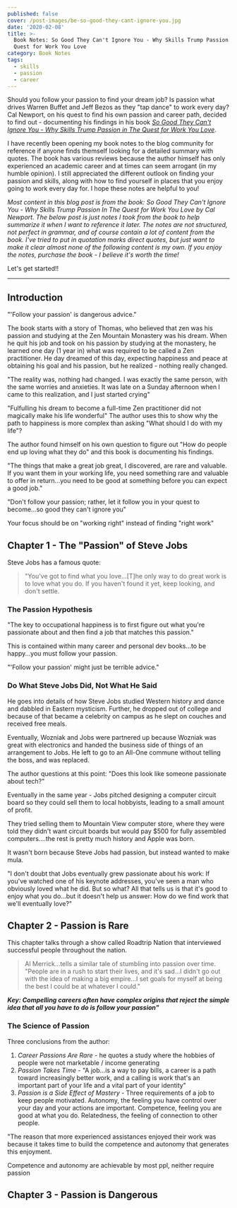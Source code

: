 ```yaml
---
published: false
cover: /post-images/be-so-good-they-cant-ignore-you.jpg
date: '2020-02-08'
title: >-
  Book Notes: So Good They Can't Ignore You - Why Skills Trump Passion In The
  Quest for Work You Love
category: Book Notes
tags:
  - skills
  - passion
  - career
---
```

Should you follow your passion to find your dream job? Is passion what drives Warren Buffet and Jeff Bezos as they "tap dance" to work every day? Cal Newport, on his quest to find his own passion and career path, decided to find out - documenting his findings in his book *[So Good They Can't Ignore You - Why Skills Trump Passion in The Quest for Work You Love](https://www.amazon.com/Good-They-Cant-Ignore-You-ebook/dp/B0076DDBJ6)*.

I have recently been opening my book notes to the blog community for reference if anyone finds themself looking for a detailed summary with quotes. The book has various reviews because the author himself has only experienced an academic career and at times can seem arrogant (in my humble opinion). I still appreciated the different outlook on finding your passion and skills, along with how to find yourself in places that you enjoy going to work every day for. I hope these notes are helpful to you!

*Most content in this blog post is from the book: So Good They Can't Ignore You - Why Skills Trump Passion In The Quest for Work You Love by Cal Newport. The below post is just notes I took from the book to help summarize it when I want to reference it later. The notes are not structured, not perfect in grammar, and of course contain a lot of content from the book. I've tried to put in quotation marks direct quotes, but just want to make it clear almost none of the following content is my own. If you enjoy the notes, purchase the book - I believe it's worth the time!*

Let's get started!!

---

## Introduction

"'Follow your passion' is dangerous advice."

The book starts with a story of Thomas, who believed that zen was his passion and studying at the Zen Mountain Monastery was his dream. When he quit his job and took on his passion by studying at the monastery, he learned one day (1 year in) what was required to be called a Zen practitioner. He day dreamed of this day, expecting happiness and peace at obtaining his goal and his passion, but he realized - nothing really changed. 

"The reality was, nothing had changed. I was exactly the same person, with the same worries and anxieties. It was late on a Sunday afternoon when I came to this realization, and I just started crying"

"Fulfulling his dream to become a full-time Zen practitioner did not magically make his life wonderful" The author uses this to show why the path to happiness is more complex than asking "What should I do with my life"?

The author found himself on his own question to figure out "How do people end up loving what they do" and this book is documenting his findings.

"The things that make a great job great, I discovered, are rare and valuable. If you want them in your working life, you need something rare and valuable to offer in return...you need to be good at something before you can expect a good job."

"Don't follow your passion; rather, let it follow you in your quest to become...so good they can't ignore you"

Your focus should be on "working right" instead of finding "right work"

## Chapter 1 - The "Passion" of Steve Jobs

Steve Jobs has a famous quote:

> "You've got to find what you love...[T]he only way to do great work is to love what you do. If you haven't found it yet, keep looking, and don't settle.

### The Passion Hypothesis

"The key to occupational happiness is to first figure out what you're passionate about and then find a job that matches this passion."

This is contained within many career and personal dev books...to be happy...you must follow your passion.

"'Follow your passion' might just be terrible advice."

### Do What Steve Jobs Did, Not What He Said

He goes into details of how Steve Jobs studied Western history and dance and dabbled in Eastern mysticism. Further, he dropped out of college and because of that became a celebrity on campus as he slept on couches and received free meals.

Eventually, Wozniak and Jobs were partnered up because Wozniak was great with electronics and handed the business side of things of an arrangement to Jobs. He left to go to an All-One commune without telling the boss, and was replaced.

The author questions at this point: "Does this look like someone passionate about tech?"

Eventually in the same year - Jobs pitched designing a computer circuit board so they could sell them to local hobbyists, leading to a small amount of profit.

They tried selling them to Mountain View computer store, where they were told they didn't want circuit boards but would pay $500 for fully assembled computers....the rest is pretty much history and Apple was born.

It wasn't born because Steve Jobs had passion, but instead wanted to make mula.

"I don't doubt that Jobs eventually grew passionate about his work: If you've watched one of his keynote addresses, you've seen a man who obviously loved what he did. But so what? All that tells us is that it's good to enjoy what you do...but it doesn't help us answer: How do we find work that we'll eventually love?"

## Chapter 2 - Passion is Rare

This chapter talks through a show called Roadtrip Nation that interviewed successful people throughout the nation.

> Al Merrick...tells a similar tale of stumbling into passion over time. "People are in a rush to start their lives, and it's sad...I didn't go out with the idea of making a big empire...I set goals for myself at being the best I could be at whatever I could."

***Key: Compelling careers often have complex origins that reject the simple idea that all you have to do is follow your passion"***

### The Science of Passion

Three conclusions from the author:

1. *Career Passions Are Rare* - he quotes a study where the hobbies of people were not marketable / income generating
1. *Passion Takes Time* - "A job...is a way to pay bills, a career is a path toward increasingly better work, and a calling is work that's an important part of your life and a vital part of your identity"
1. *Passion is a Side Effect of Mastery* - Three requirements of a job to keep people motivated. Autonomy, the feeling you have control over your day and your actions are important. Competence, feeling you are good at what you do. Relatedness, the feeling of connection to other people.

"The reason that more experienced assistances enjoyed their work was because it takes time to build the competence and autonomy that generates this enjoyment.

Competence and autonomy are achievable by most ppl, neither require passion

## Chapter 3 - Passion is Dangerous 


